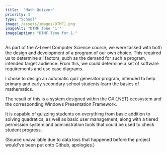 ```yaml
---
title:  "Math Quizzer"
priority: 3
type: "School"
image: /assets/images/DTMF1.png
imageAlt: "DTMF Tone '1'"
imageCaption: "DTMF Tone for 1."
---
```

As part of the A-Level Computer Science course, we were tasked with both the design and development of a program of our own choice.
This required us to determine all factors, such as the demand for such a program, intended target audience. From this, we could determine a set of software requirements and use case diagrams.

I chose to design an automatic quiz generator program, intended to help primary and early secondary school students learn the basics of mathematics.

The result of this is a system designed within the C# (.NET) ecosystem and the corresponding Windows Presentation Framework.

It is capable of quizzing students on everything from basic addition to solving quadratics, as well as basic user management, along with a tiered permission system and administration tools that could be used to check student progress.

(Source unavailable due to data loss that happened before the project would've been put onto Github, apologies.)

